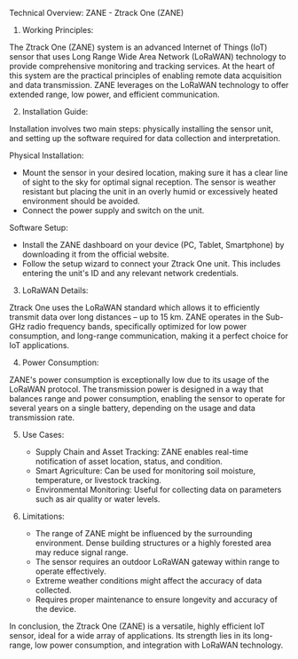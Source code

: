 Technical Overview: ZANE - Ztrack One (ZANE)

1. Working Principles:

The Ztrack One (ZANE) system is an advanced Internet of Things (IoT) sensor that uses Long Range Wide Area Network (LoRaWAN) technology to provide comprehensive monitoring and tracking services. At the heart of this system are the practical principles of enabling remote data acquisition and data transmission. ZANE leverages on the LoRaWAN technology to offer extended range, low power, and efficient communication.

2. Installation Guide:

Installation involves two main steps: physically installing the sensor unit, and setting up the software required for data collection and interpretation.

Physical Installation:
   - Mount the sensor in your desired location, making sure it has a clear line of sight to the sky for optimal signal reception. The sensor is weather resistant but placing the unit in an overly humid or excessively heated environment should be avoided.
   - Connect the power supply and switch on the unit.

Software Setup:
   - Install the ZANE dashboard on your device (PC, Tablet, Smartphone) by downloading it from the official website.
   - Follow the setup wizard to connect your Ztrack One unit. This includes entering the unit's ID and any relevant network credentials.

3. LoRaWAN Details:

Ztrack One uses the LoRaWAN standard which allows it to efficiently transmit data over long distances – up to 15 km. ZANE operates in the Sub-GHz radio frequency bands, specifically optimized for low power consumption, and long-range communication, making it a perfect choice for IoT applications.

4. Power Consumption:

ZANE's power consumption is exceptionally low due to its usage of the LoRaWAN protocol. The transmission power is designed in a way that balances range and power consumption, enabling the sensor to operate for several years on a single battery, depending on the usage and data transmission rate.

5. Use Cases:

   - Supply Chain and Asset Tracking: ZANE enables real-time notification of asset location, status, and condition.
   - Smart Agriculture: Can be used for monitoring soil moisture, temperature, or livestock tracking.
   - Environmental Monitoring: Useful for collecting data on parameters such as air quality or water levels.

6. Limitations:

   - The range of ZANE might be influenced by the surrounding environment. Dense building structures or a highly forested area may reduce signal range.
   - The sensor requires an outdoor LoRaWAN gateway within range to operate effectively.
   - Extreme weather conditions might affect the accuracy of data collected.
   - Requires proper maintenance to ensure longevity and accuracy of the device. 

In conclusion, the Ztrack One (ZANE) is a versatile, highly efficient IoT sensor, ideal for a wide array of applications. Its strength lies in its long-range, low power consumption, and integration with LoRaWAN technology.